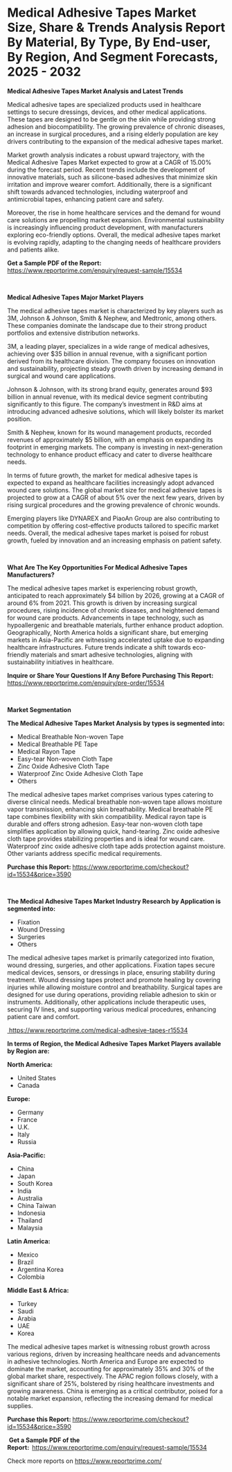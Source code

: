 <p><h1>Medical Adhesive Tapes Market Size, Share & Trends Analysis Report By Material, By Type, By End-user, By Region, And Segment Forecasts, 2025 - 2032</h1></p><p><strong>Medical Adhesive Tapes Market Analysis and Latest Trends</strong></p>
<p><p>Medical adhesive tapes are specialized products used in healthcare settings to secure dressings, devices, and other medical applications. These tapes are designed to be gentle on the skin while providing strong adhesion and biocompatibility. The growing prevalence of chronic diseases, an increase in surgical procedures, and a rising elderly population are key drivers contributing to the expansion of the medical adhesive tapes market.</p><p>Market growth analysis indicates a robust upward trajectory, with the Medical Adhesive Tapes Market expected to grow at a CAGR of 15.00% during the forecast period. Recent trends include the development of innovative materials, such as silicone-based adhesives that minimize skin irritation and improve wearer comfort. Additionally, there is a significant shift towards advanced technologies, including waterproof and antimicrobial tapes, enhancing patient care and safety.</p><p>Moreover, the rise in home healthcare services and the demand for wound care solutions are propelling market expansion. Environmental sustainability is increasingly influencing product development, with manufacturers exploring eco-friendly options. Overall, the medical adhesive tapes market is evolving rapidly, adapting to the changing needs of healthcare providers and patients alike.</p></p>
<p><strong>Get a Sample PDF of the Report:&nbsp;</strong> <a href="https://www.reportprime.com/enquiry/request-sample/15534?utm_campaign=2893&utm_medium=2&utm_source=Github&utm_content=ia&utm_term=20032025&utm_id=medical-adhesive-tapes">https://www.reportprime.com/enquiry/request-sample/15534</a></p>
<p>&nbsp;</p>
<p><strong>Medical Adhesive Tapes Major Market Players</strong></p>
<p><p>The medical adhesive tapes market is characterized by key players such as 3M, Johnson & Johnson, Smith & Nephew, and Medtronic, among others. These companies dominate the landscape due to their strong product portfolios and extensive distribution networks.</p><p>3M, a leading player, specializes in a wide range of medical adhesives, achieving over $35 billion in annual revenue, with a significant portion derived from its healthcare division. The company focuses on innovation and sustainability, projecting steady growth driven by increasing demand in surgical and wound care applications.</p><p>Johnson & Johnson, with its strong brand equity, generates around $93 billion in annual revenue, with its medical device segment contributing significantly to this figure. The company’s investment in R&D aims at introducing advanced adhesive solutions, which will likely bolster its market position.</p><p>Smith & Nephew, known for its wound management products, recorded revenues of approximately $5 billion, with an emphasis on expanding its footprint in emerging markets. The company is investing in next-generation technology to enhance product efficacy and cater to diverse healthcare needs.</p><p>In terms of future growth, the market for medical adhesive tapes is expected to expand as healthcare facilities increasingly adopt advanced wound care solutions. The global market size for medical adhesive tapes is projected to grow at a CAGR of about 5% over the next few years, driven by rising surgical procedures and the growing prevalence of chronic wounds.</p><p>Emerging players like DYNAREX and PiaoAn Group are also contributing to competition by offering cost-effective products tailored to specific market needs. Overall, the medical adhesive tapes market is poised for robust growth, fueled by innovation and an increasing emphasis on patient safety.</p></p>
<p>&nbsp;</p>
<p><strong>What Are The Key Opportunities For Medical Adhesive Tapes Manufacturers?</strong></p>
<p><p>The medical adhesive tapes market is experiencing robust growth, anticipated to reach approximately $4 billion by 2026, growing at a CAGR of around 6% from 2021. This growth is driven by increasing surgical procedures, rising incidence of chronic diseases, and heightened demand for wound care products. Advancements in tape technology, such as hypoallergenic and breathable materials, further enhance product adoption. Geographically, North America holds a significant share, but emerging markets in Asia-Pacific are witnessing accelerated uptake due to expanding healthcare infrastructures. Future trends indicate a shift towards eco-friendly materials and smart adhesive technologies, aligning with sustainability initiatives in healthcare.</p></p>
<p><strong>Inquire or Share Your Questions If Any Before Purchasing This Report:</strong> <a href="https://www.reportprime.com/enquiry/pre-order/15534?utm_campaign=2893&utm_medium=2&utm_source=Github&utm_content=ia&utm_term=20032025&utm_id=medical-adhesive-tapes">https://www.reportprime.com/enquiry/pre-order/15534</a></p>
<p>&nbsp;</p>
<p><strong>Market Segmentation</strong></p>
<p><strong>The Medical Adhesive Tapes Market Analysis by types is segmented into:</strong></p>
<p><ul><li>Medical Breathable Non-woven Tape</li><li>Medical Breathable PE Tape</li><li>Medical Rayon Tape</li><li>Easy-tear Non-woven Cloth Tape</li><li>Zinc Oxide Adhesive Cloth Tape</li><li>Waterproof Zinc Oxide Adhesive Cloth Tape</li><li>Others</li></ul></p>
<p><p>The medical adhesive tapes market comprises various types catering to diverse clinical needs. Medical breathable non-woven tape allows moisture vapor transmission, enhancing skin breathability. Medical breathable PE tape combines flexibility with skin compatibility. Medical rayon tape is durable and offers strong adhesion. Easy-tear non-woven cloth tape simplifies application by allowing quick, hand-tearing. Zinc oxide adhesive cloth tape provides stabilizing properties and is ideal for wound care. Waterproof zinc oxide adhesive cloth tape adds protection against moisture. Other variants address specific medical requirements.</p></p>
<p><strong>Purchase this Report:&nbsp;</strong><a href="https://www.reportprime.com/checkout?id=15534&price=3590&utm_campaign=2893&utm_medium=2&utm_source=Github&utm_content=ia&utm_term=20032025&utm_id=medical-adhesive-tapes">https://www.reportprime.com/checkout?id=15534&price=3590</a></p>
<p>&nbsp;</p>
<p><strong>The Medical Adhesive Tapes Market Industry Research by Application is segmented into:</strong></p>
<p><ul><li>Fixation</li><li>Wound Dressing</li><li>Surgeries</li><li>Others</li></ul></p>
<p><p>The medical adhesive tapes market is primarily categorized into fixation, wound dressing, surgeries, and other applications. Fixation tapes secure medical devices, sensors, or dressings in place, ensuring stability during treatment. Wound dressing tapes protect and promote healing by covering injuries while allowing moisture control and breathability. Surgical tapes are designed for use during operations, providing reliable adhesion to skin or instruments. Additionally, other applications include therapeutic uses, securing IV lines, and supporting various medical procedures, enhancing patient care and comfort.</p></p>
<p><a href="https://www.reportprime.com/medical-adhesive-tapes-r15534?utm_campaign=2893&utm_medium=2&utm_source=Github&utm_content=ia&utm_term=20032025&utm_id=medical-adhesive-tapes">&nbsp;https://www.reportprime.com/medical-adhesive-tapes-r15534</a></p>
<p><strong>In terms of Region, the Medical Adhesive Tapes Market Players available by Region are:</strong></p>
<p>
    <p> <strong> North America: </strong>
        <ul>
            <li>United States</li>
            <li>Canada</li>
        </ul>
        </p> 
    <p> <strong> Europe: </strong>
        <ul>
            <li>Germany</li>
            <li>France</li>
            <li>U.K.</li>
            <li>Italy</li>
            <li>Russia</li>
        </ul>
        </p> 
    <p> <strong> Asia-Pacific: </strong>
        <ul>
            <li>China</li>
            <li>Japan</li>
            <li>South Korea</li>
            <li>India</li>
            <li>Australia</li>
            <li>China Taiwan</li>
            <li>Indonesia</li>
            <li>Thailand</li>
            <li>Malaysia</li>
        </ul>
        </p> 
    <p> <strong> Latin America: </strong>
        <ul>
            <li>Mexico</li>
            <li>Brazil</li>
            <li>Argentina Korea</li>
            <li>Colombia</li>
        </ul>
        </p> 
    <p> <strong> Middle East & Africa: </strong>
        <ul>
            <li>Turkey</li>
            <li>Saudi</li>
            <li>Arabia</li>
            <li>UAE</li>
            <li>Korea</li>
        </ul>
    </p>
    </p>
<p><p>The medical adhesive tapes market is witnessing robust growth across various regions, driven by increasing healthcare needs and advancements in adhesive technologies. North America and Europe are expected to dominate the market, accounting for approximately 35% and 30% of the global market share, respectively. The APAC region follows closely, with a significant share of 25%, bolstered by rising healthcare investments and growing awareness. China is emerging as a critical contributor, poised for a notable market expansion, reflecting the increasing demand for medical supplies.</p></p>
<p><strong>Purchase this Report: </strong><a href="https://www.reportprime.com/checkout?id=15534&price=3590&utm_campaign=2893&utm_medium=2&utm_source=Github&utm_content=ia&utm_term=20032025&utm_id=medical-adhesive-tapes">https://www.reportprime.com/checkout?id=15534&price=3590</a></p>
<p>&nbsp;<strong>Get a Sample PDF of the Report:&nbsp;&nbsp;</strong><a href="https://www.reportprime.com/enquiry/request-sample/15534?utm_campaign=2893&utm_medium=2&utm_source=Github&utm_content=ia&utm_term=20032025&utm_id=medical-adhesive-tapes">https://www.reportprime.com/enquiry/request-sample/15534</a></p>
<p><strong></strong></p>
<p>Check more reports on <a href="https://www.reportprime.com/?utm_campaign=2893&utm_medium=2&utm_source=Github&utm_content=ia&utm_term=20032025&utm_id=medical-adhesive-tapes">https://www.reportprime.com/</a></p>